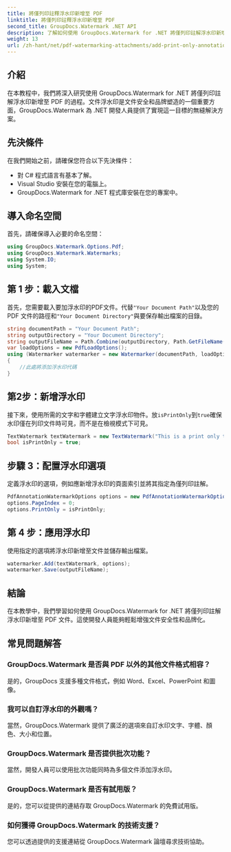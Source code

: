 ```yaml
---
title: 將僅列印註釋浮水印新增至 PDF
linktitle: 將僅列印註釋浮水印新增至 PDF
second_title: GroupDocs.Watermark .NET API
description: 了解如何使用 GroupDocs.Watermark for .NET 將僅列印註解浮水印新增至 PDF。輕鬆增強文件安全性和品牌形象。
weight: 13
url: /zh-hant/net/pdf-watermarking-attachments/add-print-only-annotation-watermark-pdf/
---
```

## 介紹
在本教程中，我們將深入研究使用 GroupDocs.Watermark for .NET 將僅列印註解浮水印新增至 PDF 的過程。文件浮水印是文件安全和品牌塑造的一個重要方面，GroupDocs.Watermark 為 .NET 開發人員提供了實現這一目標的無縫解決方案。
## 先決條件
在我們開始之前，請確保您符合以下先決條件：
- 對 C# 程式語言有基本了解。
- Visual Studio 安裝在您的電腦上。
- GroupDocs.Watermark for .NET 程式庫安裝在您的專案中。

## 導入命名空間
首先，請確保導入必要的命名空間：
```csharp
using GroupDocs.Watermark.Options.Pdf;
using GroupDocs.Watermark.Watermarks;
using System.IO;
using System;
```
## 第 1 步：載入文檔
首先，您需要載入要加浮水印的PDF文件。代替`"Your Document Path"`以及您的 PDF 文件的路徑和`"Your Document Directory"`與要保存輸出檔案的目錄。
```csharp
string documentPath = "Your Document Path";
string outputDirectory = "Your Document Directory";
string outputFileName = Path.Combine(outputDirectory, Path.GetFileName(documentPath));
var loadOptions = new PdfLoadOptions();
using (Watermarker watermarker = new Watermarker(documentPath, loadOptions))
{
    //此處將添加浮水印代碼
}
```
## 第2步：新增浮水印
接下來，使用所需的文字和字體建立文字浮水印物件。放`isPrintOnly`到`true`確保水印僅在列印文件時可見，而不是在檢視模式下可見。
```csharp
TextWatermark textWatermark = new TextWatermark("This is a print only test watermark. It won't appear in view mode.", new Font("Arial", 8));
bool isPrintOnly = true;
```
## 步驟 3：配置浮水印選項
定義浮水印的選項，例如應新增浮水印的頁面索引並將其指定為僅列印註解。
```csharp
PdfAnnotationWatermarkOptions options = new PdfAnnotationWatermarkOptions();
options.PageIndex = 0;
options.PrintOnly = isPrintOnly;
```
## 第 4 步：應用浮水印
使用指定的選項將浮水印新增至文件並儲存輸出檔案。
```csharp
watermarker.Add(textWatermark, options);
watermarker.Save(outputFileName);
```

## 結論
在本教學中，我們學習如何使用 GroupDocs.Watermark for .NET 將僅列印註解浮水印新增至 PDF 文件。這使開發人員能夠輕鬆增強文件安全性和品牌化。
## 常見問題解答
### GroupDocs.Watermark 是否與 PDF 以外的其他文件格式相容？
是的，GroupDocs 支援多種文件格式，例如 Word、Excel、PowerPoint 和圖像。
### 我可以自訂浮水印的外觀嗎？
當然，GroupDocs.Watermark 提供了廣泛的選項來自訂水印文字、字體、顏色、大小和位置。
### GroupDocs.Watermark 是否提供批次功能？
當然，開發人員可以使用批次功能同時為多個文件添加浮水印。
### GroupDocs.Watermark 是否有試用版？
是的，您可以從提供的連結存取 GroupDocs.Watermark 的免費試用版。
### 如何獲得 GroupDocs.Watermark 的技術支援？
您可以透過提供的支援連結從 GroupDocs.Watermark 論壇尋求技術協助。